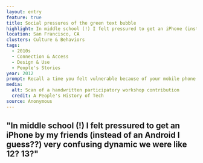 ```yaml
---
layout: entry
feature: true
title: Social pressures of the green text bubble
highlight: In middle school (!) I felt pressured to get an iPhone (instead of an Android).
location: San Francisco, CA
clusters: Culture & Behaviors
tags:
  - 2010s
  - Connection & Access
  - Design & Use
  - People's Stories
year: 2012
prompt: Recall a time you felt vulnerable because of your mobile phone.
media:
  alt: Scan of a handwritten participatory workshop contribution
  credit: A People's History of Tech
source: Anonymous
---
```

## "In middle school (!) I felt pressured to get an iPhone by my friends (instead of an Android I guess??) very confusing dynamic we were like 12? 13?"
